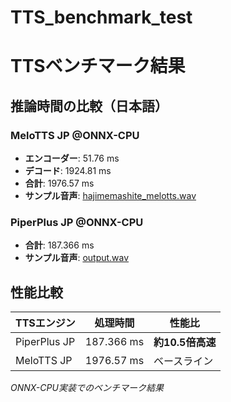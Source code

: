 # TTS_benchmark_test


# TTSベンチマーク結果

## 推論時間の比較（日本語）

### MeloTTS JP @ONNX-CPU
- **エンコーダー**: 51.76 ms
- **デコード**: 1924.81 ms
- **合計**: 1976.57 ms
- **サンプル音声**: [hajimemashite_melotts.wav](https://github.com/nnn112358/TTS_benchmark_test/blob/main/melotts_onnx/hajimemashite_melotts.wav)

### PiperPlus JP @ONNX-CPU
- **合計**: 187.366 ms
- **サンプル音声**: [output.wav](https://github.com/nnn112358/TTS_benchmark_test/blob/main/piperplus_onnx/output.wav)

## 性能比較

| TTSエンジン | 処理時間 | 性能比 |
|------------|---------|--------|
| PiperPlus JP | 187.366 ms | **約10.5倍高速** |
| MeloTTS JP | 1976.57 ms | ベースライン |

*ONNX-CPU実装でのベンチマーク結果*
